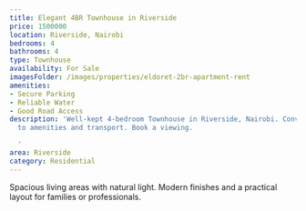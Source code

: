 ```yaml
---
title: Elegant 4BR Townhouse in Riverside
price: 1500000
location: Riverside, Nairobi
bedrooms: 4
bathrooms: 4
type: Townhouse
availability: For Sale
imagesFolder: /images/properties/eldoret-2br-apartment-rent
amenities:
- Secure Parking
- Reliable Water
- Good Road Access
description: 'Well-kept 4-bedroom Townhouse in Riverside, Nairobi. Convenient access
  to amenities and transport. Book a viewing.

  '
area: Riverside
category: Residential
---
```


Spacious living areas with natural light. Modern finishes and a practical layout for families or professionals.
